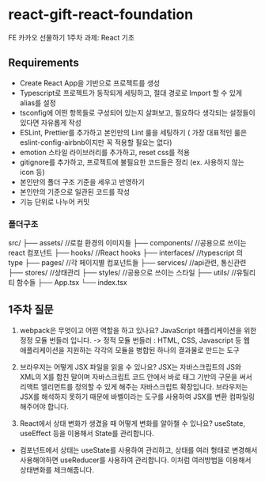 # react-gift-react-foundation
FE 카카오 선물하기 1주차 과제: React 기초

## Requirements
- Create React App을 기반으로 프로젝트를 생성
- Typescript로 프로젝트가 동작되게 세팅하고, 절대 경로로 Import 할 수 있게 alias를 설정
- tsconfig에 어떤 항목들로 구성되어 있는지 살펴보고, 필요하다 생각되는 설정들이 있다면 자유롭게 작성
- ESLint, Prettier를 추가하고 본인만의 Lint 룰을 세팅하기 ( 가장 대표적인 룰은 eslint-config-airbnb이지만 꼭 적용할 필요는 없다)
- emotion 스타일 라이브러리를 추가하고, reset css를 적용
- gitignore를 추가하고, 프로젝트에 불필요한 코드들은 정리 (ex. 사용하지 않는 icon 등)
- 본인만의 폴더 구조 기준을 세우고 반영하기
- 본인만의 기준으로 일관된 코드를 작성
- 기능 단위로 나누어 커밋

### 폴더구조
 src/
├── assets/			   //로컬 환경의 이미지들
├── components/		//공용으로 쓰이는 react 컴포넌트
├── hooks/			   //React hooks
├── interfaces/		//typescript 의  type
├── pages/			   //각 페이지별 컴포넌트들
├── services/			//api관련, 통신관련
├── stores/			   //상태관리
├── styles/			   //공용으로 쓰이는 스타일
├── utils/				//유틸리티 함수들
├── App.tsx
└── index.tsx

## 1주차 질문
1. webpack은 무엇이고 어떤 역할을 하고 있나요?
JavaScript 애플리케이션을 위한 정정 모듈 번들러 입니다.
-> 정적 모듈 번들러 : HTML, CSS, Javascript 등 웹 애플리케이션을 지원하는 각각의 모듈을 병합된 하나의 결과물로 만드는 도구

2. 브라우저는 어떻게 JSX 파일을 읽을 수 있나요?
JSX는 자바스크립트의 JS와 XML의 X를 합친 말이며 자바스크립트 코드 안에서 바로 태그 기반의 구문을 써서 리액트 엘리먼트를 정의할 수 있게 해주는 자바스크립트 확장입니다.
브라우저는 JSX를 해석하지 못하기 때문에 바벨이라는 도구를 사용하여 JSX를 변환 컴파일링 해주어야 합니다.

3. React에서 상태 변화가 생겼을 때 어떻게 변화를 알아챌 수 있나요?
useState, useEffect 등을 이용해서 State를 관리합니다.
- 컴포넌트에서 상태는 useState를 사용하여 관리하고, 상태를 여러 형태로 변경해서 사용해야하면 useReducer를 사용하여 관리합니다.
이처럼 여러방법을 이용해서 상태변화를 체크해줍니다.